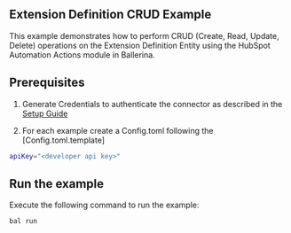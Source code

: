 ## Extension Definition CRUD Example

This example demonstrates how to perform CRUD (Create, Read, Update, Delete) operations on the Extension Definition Entity using the HubSpot Automation Actions module in Ballerina.

## Prerequisites

1. Generate Credentials to authenticate the connector as described in the [Setup Guide](../README.md)

2. For each example create a Config.toml following the [Config.toml.template] 

```bash
apiKey="<developer api key>"
```

## Run the example

Execute the following command to run the example:

```bash
bal run
```
